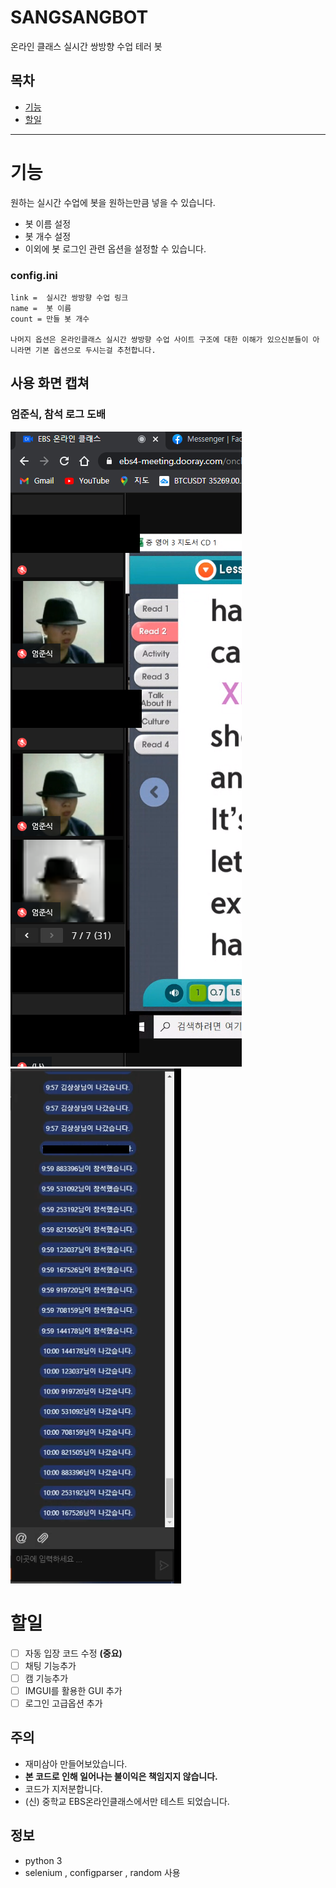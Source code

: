 # SANGSANGBOT
온라인 클래스 실시간 쌍방향 수업 테러 봇

## 목차

- [기능](#기능)
- [할일](#할일)

----

# 기능

원하는 실시간 수업에 봇을 원하는만큼 넣을 수 있습니다.

- 봇 이름 설정
- 봇 개수 설정
- 이외에 봇 로그인 관련 옵션을 설정할 수 있습니다.

### config.ini
	link =  실시간 쌍방향 수업 링크
	name =  봇 이름
	count = 만들 봇 개수
  
	나머지 옵션은 온라인클래스 실시간 쌍방향 수업 사이트 구조에 대한 이해가 있으신분들이 아니라면 기본 옵션으로 두시는걸 추천합니다.
	
## 사용 화면 캡쳐

### 엄준식, 참석 로그 도배
![preview](엄준식.PNG) ![preview](참석%20도배.png)

# 할일

- [ ] 자동 입장 코드 수정 **(중요)**
- [ ] 채팅 기능추가
- [ ] 캠 기능추가
- [ ] IMGUI를 활용한 GUI 추가
- [ ] 로그인 고급옵션 추가

## 주의

- 재미삼아 만들어보았습니다.
- **본 코드로 인해 일어나는 불이익은 책임지지 않습니다.**
- 코드가 지저분합니다.
- (신) 중학교 EBS온라인클래스에서만 테스트 되었습니다.

## 정보

- python 3
- selenium , configparser , random 사용
